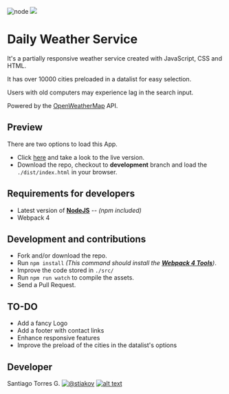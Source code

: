 
![node](https://img.shields.io/node/v/webpack?style=flat-square)
![](https://img.shields.io/badge/beta-development-green?style=flat-square)

# Daily Weather Service
It's a partially responsive weather service created with JavaScript, CSS and HTML.

It has over 10000 cities preloaded in a datalist for easy selection.

Users with old computers may experience lag in the search input.

Powered by the [OpenWeatherMap](https://openweathermap.org/) API.

## Preview
There are two options to load this App.
* Click [here](http://stiakov.github.io/daily_weather_service/) and take a look  to the live version.
* Download the repo, checkout to **development** branch and load the `./dist/index.html` in your browser.

## Requirements for developers
* Latest version of **[NodeJS](https://nodejs.org/en/)** *-- (npm included)*
* Webpack 4

## Development and contributions

* Fork and/or download the repo.
* Run `npm install` _(This command should install the **[Webpack 4 Tools](https://webpack.js.org/guides/getting-started/)**)_.
* Improve the code stored in `./src/`
* Run `npm run watch` to compile the assets.
* Send a Pull Request.

## TO-DO
* Add a fancy Logo
* Add a footer with contact links 
* Enhance responsive features
* Improve the preload of the cities in the datalist's options

## Developer

Santiago Torres G. [![@stiakov][1.2]][2] [![alt text][6.2]][3]


<!-- SOCIAL icons without padding -->
[1.2]: http://i.imgur.com/wWzX9uB.png (twitter icon without padding)
[6.2]: http://i.imgur.com/9I6NRUm.png (github icon without padding)
<!-- links to your social media accounts -->
[2]: http://www.twitter.com/st_iakov
[3]: http://www.github.com/stiakov
<!-- Please don't remove this: Grab your social icons from https://github.com/carlsednaoui/gitsocial -->